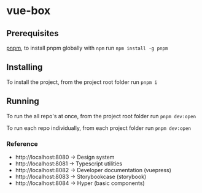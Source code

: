 # vue-box

## Prerequisites

[pnpm](https://pnpm.io/installation), to install pnpm globally with `npm` run `npm install -g pnpm`

## Installing

To install the project, from the project root folder run `pnpm i`

## Running

To run the all repo's at once, from the project root folder run `pnpm dev:open`

To run each repo individually, from each project folder run `pnpm dev:open`

### Reference

- http://localhost:8080 → Design system
- http://localhost:8081 → Typescript utilities
- http://localhost:8082 → Developer documentation (vuepress)
- http://localhost:8083 → Storybookcase (storybook)
- http://localhost:8084 → Hyper (basic components)